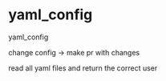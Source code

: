 # yaml_config
yaml_config

change config -> make pr with changes

read all yaml files and return the correct user
